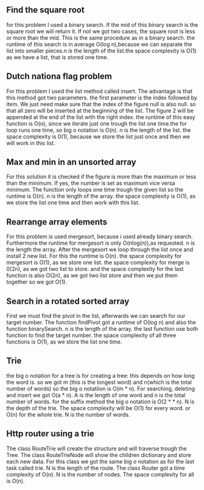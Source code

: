 ## Find the square root
for this problem I used a binary search. If the mid of this binary search is the square root we will return it. If not we got two cases, the square root is less or more than the mid. This is the same procedure as in a binary search. the runtime of this search is in average O(log n),because we can separate the list into smaller pieces.n is the length of the list.the space complexity is O(1) as we have a list, that is stored one time. 


## Dutch nationa flag problem
For this problem I used the list method called insert. The advantage is that this method got two parameters. the first parameter is the index followed by item. We just need make sure that the index of the figure null is also null. so that all zero will be inserted at the beginning of the list. The figure 2 will be appended at the end of the list with the right index. the runtime of this easy function is O(n), since we iterate just one trough the list one time.the for loop runs one time, so big o notation is O(n).  n is the length of the list. the space complexity is 0(1), because we store the list just once and then we will work in this list. 

## Max and min in an unsorted array
For this solution it is checked if the figure is more than the maximum or less than the minimum. If yes, the number is set as maximum vice versa minimum. The function only loops one time trough the given list so the runtime is O(n). n is the length of the array. the space complexity is O(1), as we store the list one time and then work with this list. 

## Rearrange array elements
For this problem is used mergesort, because i used already binary search. Furthermore the runtime for mergesort is only  O(nlog(n)),as requested. n is the length the array.
After the mergesort we loop through the list once and install 2 new list. For this the runtime is O(n).
the space complexity for mergesort is O(1), as we store one list. the space complexity for merge is 
0(2n), as we got two list to store. and the space complexity for the last function is also O(2n), as we got two list store and then we put them together so we got O(1).


## Search in a rotated sorted array
First we must find the pivot in the list, afterwards we can search for our target number. The function findPivot got a runtime of O(log n) and also the function binarySearch. n is the length of the array. the last function use both function to find the target number. the space complexity of all three functions is O(1), as we store the list one time. 


## Trie
the big o notation for a tree is for creating a tree: this depends on how long the word is. so we got m (this is the longest word) and n(which is the total number of words) so the big o notatiion is O(m * n). For searching, deleting and insert we got O(a * n). A is the length of one word and n is the total number of words. for the suffix method the big o notation is O(2 * * n). N is the depth of the trie. The space complexity will be O(1) for every word. or O(n) for the whole trie. N is the number of words. 


## Http router using a trie
The class RouteTrie will create the structure and will traverse trough the Tree. The class RouteTrieNode will show the children dictionary and store each new data. For this class we got the same big o notation as for the last task called trie. N is the length of the route. The class Router got a time complexity of O(n). N is the number of nodes. The space complexity for all is O(n). 


